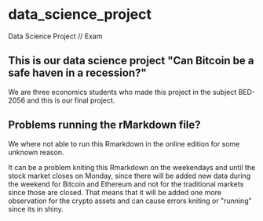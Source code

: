 # data_science_project
Data Science Project // Exam

## This is our data science project "Can Bitcoin be a safe haven in a recession?"
We are three economics students who made this project in the subject BED-2056 and this is our final project. 

## Problems running the rMarkdown file? 

We where not able to run this Rmarkdown in the online edition for some unknown reason.

It can be a problem kniting this Rmarkdown on the weekendays and until the stock market closes on Monday, since there will be added new data during the weekend for Bitcoin and Ethereum and not for the traditional markets since those are closed. That means that it will be added one more observation for the crypto assets and can cause errors kniting or "running" since its in shiny.
